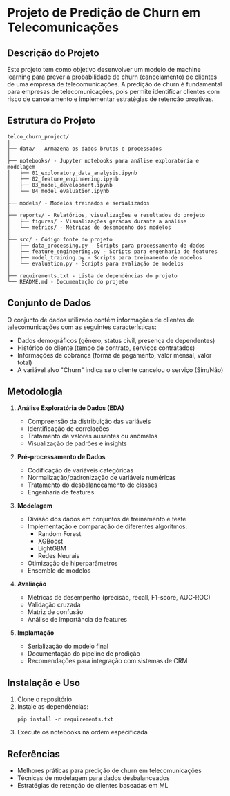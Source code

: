 # Projeto de Predição de Churn em Telecomunicações

## Descrição do Projeto
Este projeto tem como objetivo desenvolver um modelo de machine learning para prever a probabilidade de churn (cancelamento) de clientes de uma empresa de telecomunicações. A predição de churn é fundamental para empresas de telecomunicações, pois permite identificar clientes com risco de cancelamento e implementar estratégias de retenção proativas.

## Estrutura do Projeto
```
telco_churn_project/
│
├── data/ - Armazena os dados brutos e processados
│
├── notebooks/ - Jupyter notebooks para análise exploratória e modelagem
│   ├── 01_exploratory_data_analysis.ipynb
│   ├── 02_feature_engineering.ipynb
│   ├── 03_model_development.ipynb
│   └── 04_model_evaluation.ipynb
│
├── models/ - Modelos treinados e serializados
│
├── reports/ - Relatórios, visualizações e resultados do projeto
│   ├── figures/ - Visualizações geradas durante a análise
│   └── metrics/ - Métricas de desempenho dos modelos
│
├── src/ - Código fonte do projeto
│   ├── data_processing.py - Scripts para processamento de dados
│   ├── feature_engineering.py - Scripts para engenharia de features
│   ├── model_training.py - Scripts para treinamento de modelos
│   └── evaluation.py - Scripts para avaliação de modelos
│
├── requirements.txt - Lista de dependências do projeto
└── README.md - Documentação do projeto
```

## Conjunto de Dados
O conjunto de dados utilizado contém informações de clientes de telecomunicações com as seguintes características:
- Dados demográficos (gênero, status civil, presença de dependentes)
- Histórico do cliente (tempo de contrato, serviços contratados)
- Informações de cobrança (forma de pagamento, valor mensal, valor total)
- A variável alvo "Churn" indica se o cliente cancelou o serviço (Sim/Não)

## Metodologia
1. **Análise Exploratória de Dados (EDA)**
   - Compreensão da distribuição das variáveis
   - Identificação de correlações
   - Tratamento de valores ausentes ou anômalos
   - Visualização de padrões e insights

2. **Pré-processamento de Dados**
   - Codificação de variáveis categóricas
   - Normalização/padronização de variáveis numéricas
   - Tratamento do desbalanceamento de classes
   - Engenharia de features

3. **Modelagem**
   - Divisão dos dados em conjuntos de treinamento e teste
   - Implementação e comparação de diferentes algoritmos:
     - Random Forest
     - XGBoost
     - LightGBM
     - Redes Neurais
   - Otimização de hiperparâmetros
   - Ensemble de modelos

4. **Avaliação**
   - Métricas de desempenho (precisão, recall, F1-score, AUC-ROC)
   - Validação cruzada
   - Matriz de confusão
   - Análise de importância de features

5. **Implantação**
   - Serialização do modelo final
   - Documentação do pipeline de predição
   - Recomendações para integração com sistemas de CRM

## Instalação e Uso

1. Clone o repositório
2. Instale as dependências:
   ```
   pip install -r requirements.txt
   ```
3. Execute os notebooks na ordem especificada

## Referências
- Melhores práticas para predição de churn em telecomunicações
- Técnicas de modelagem para dados desbalanceados
- Estratégias de retenção de clientes baseadas em ML 